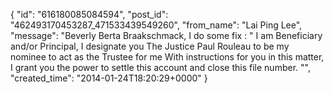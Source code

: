  {
   "id": "616180085084594",
   "post_id": "462493170453287_471533439549260",
   "from_name": "Lai Ping Lee",
   "message": "Beverly Berta Braakschmack, I do some fix : \"  I am Beneficiary and/or Principal,  I designate you The Justice Paul Rouleau to be my  nominee to act as the Trustee  for me With  instructions  for you in this matter,  I grant  you the power to settle this account and close this file number.   \"",
   "created_time": "2014-01-24T18:20:29+0000"
 }
